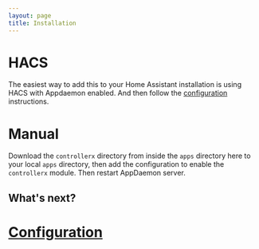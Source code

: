 ```yaml
---
layout: page
title: Installation
---
```


# HACS

The easiest way to add this to your Home Assistant installation is using HACS with Appdaemon enabled. And then follow the [configuration](configuration) instructions.

# Manual

Download the `controllerx` directory from inside the `apps` directory here to your local `apps` directory, then add the configuration to enable the `controllerx` module. Then restart AppDaemon server.

## What's next?

# [Configuration](configuration)
